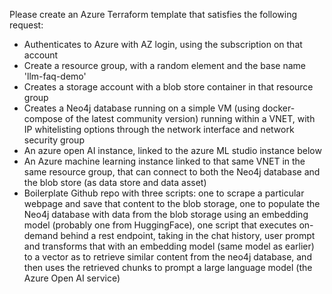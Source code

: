 Please create an Azure Terraform template that satisfies the following request: 
- Authenticates to Azure with AZ login, using the subscription on that account
- Create a resource group, with a random element and the base name 'llm-faq-demo'
- Creates a storage account with a blob store container in that resource group 
- Creates a Neo4j database running on a simple VM  (using docker-compose of the latest community version)  running within a VNET, with IP whitelisting options through the network interface and network security group 
- An azure open AI instance, linked to the azure ML studio instance below
- An Azure machine learning instance linked to that same VNET in the same resource group, that can connect to both the Neo4j database and the blob store (as  data store and data asset) 
- Boilerplate Github repo with three scripts: one to scrape a particular webpage and save that content to the blob storage, one to populate the Neo4j database with data from the blob storage  using an embedding model (probably one from HuggingFace), one script that executes on-demand behind a rest endpoint, taking in the chat history, user prompt and transforms that with an embedding model (same model as earlier) to a vector as to retrieve similar content from the neo4j database, and then uses the retrieved chunks to prompt a large language model (the Azure Open AI service) 